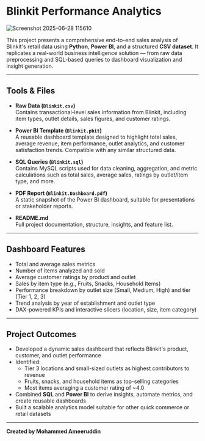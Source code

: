 # Blinkit Performance Analytics

![Screenshot 2025-06-28 115610](https://github.com/user-attachments/assets/7aa8e39f-e925-4d35-95ce-12e1d2dbc960)


This project presents a comprehensive end-to-end sales analysis of Blinkit's retail data using **Python**, **Power BI**, and a structured **CSV dataset**. It replicates a real-world business intelligence solution — from raw data preprocessing and SQL-based queries to dashboard visualization and insight generation.

---

## Tools & Files

- **Raw Data (`Blinkit.csv`)**  
  Contains transactional-level sales information from Blinkit, including item types, outlet details, sales figures, and customer ratings.

- **Power BI Template (`Blinkit.pbit`)**  
  A reusable dashboard template designed to highlight total sales, average revenue, item performance, outlet analytics, and customer satisfaction trends. Compatible with any similar structured data.

- **SQL Queries (`Blinkit.sql`)**  
  Contains MySQL scripts used for data cleaning, aggregation, and metric calculations such as total sales, average sales, ratings by outlet/item type, and more.

- **PDF Report (`Blinkit.Dashboard.pdf`)**  
  A static snapshot of the Power BI dashboard, suitable for presentations or stakeholder reports.

- **README.md**  
  Full project documentation, structure, insights, and feature list.

---

## Dashboard Features

- Total and average sales metrics  
- Number of items analyzed and sold  
- Average customer ratings by product and outlet  
- Sales by item type (e.g., Fruits, Snacks, Household Items)  
- Performance breakdown by outlet size (Small, Medium, High) and tier (Tier 1, 2, 3)  
- Trend analysis by year of establishment and outlet type  
- DAX-powered KPIs and interactive slicers (location, size, item category)

---

## Project Outcomes

- Developed a dynamic sales dashboard that reflects Blinkit's product, customer, and outlet performance  
- Identified:
  - Tier 3 locations and small-sized outlets as highest contributors to revenue  
  - Fruits, snacks, and household items as top-selling categories  
  - Most items averaging a customer rating of ~4.0  
- Combined **SQL** and **Power BI** to derive insights, automate metrics, and create reusable dashboards  
- Built a scalable analytics model suitable for other quick commerce or retail datasets

---

**Created by Mohammed Ameeruddin**
